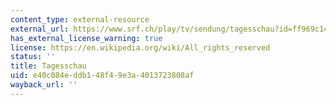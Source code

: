 ```yaml
---
content_type: external-resource
external_url: https://www.srf.ch/play/tv/sendung/tagesschau?id=ff969c14-c5a7-44ab-ab72-14d4c9e427a9
has_external_license_warning: true
license: https://en.wikipedia.org/wiki/All_rights_reserved
status: ''
title: Tagesschau
uid: e40c084e-ddb1-48f4-9e3a-4013723808af
wayback_url: ''
---
```

